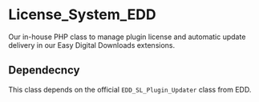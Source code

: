 # License_System_EDD
Our in-house PHP class to manage plugin license and automatic update delivery in our Easy Digital Downloads extensions.

## Dependecncy
This class depends on the official `EDD_SL_Plugin_Updater` class from EDD.
